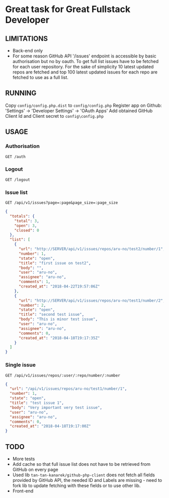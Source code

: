 # Great task for Great Fullstack Developer

## LIMITATIONS

* Back-end only
* For some reason GitHub API '/issues' endpoint is accessible by basic authorisation but no by oauth.
To get full list issues have to be fetched for each user repository. For the sake of simplicity 10 latest updated repos are fetched and top 100 latest updated issues for each repo are fetched to use as a full list.

## RUNNING

Copy `config/config.php.dist` to `config/config.php`
Register app on Github: 'Settings' -> 'Developer Settings' -> 'OAuth Apps' 
Add obtained GitHub Client Id and Client secret to `config\config.php`

## USAGE

### Authorisation

`GET /auth`

### Logout

`GET /logout`

### Issue list

`GET /api/v1/issues?page=:page&page_size=:page_size`

```json
{
  "totals": {
    "total": 3,
    "open": 3,
    "closed": 0
  },
  "list": [
    {
      "url": "http://SERVER/api/v1/issues/repos/aru-no/test2/number/1",,
      "number": 1,
      "state": "open",
      "title": "first issue on test2",
      "body": "",
      "user": "aru-no",
      "assignee": "aru-no",
      "comments": 1,
      "created_at": "2018-04-22T19:57:06Z"
    },
    {
      "url": "http://SERVER/api/v1/issues/repos/aru-no/test1/number/2",
      "number": 2,
      "state": "open",
      "title": "second test issue",
      "body": "This is minor test issue",
      "user": "aru-no",
      "assignee": "aru-no",
      "comments": 0,
      "created_at": "2018-04-18T19:17:35Z"
    }
  ]
}
```

### Single issue

`GET /api/v1/issues/repos/:user/:repo/number/:number`

```json
{
  "url": "/api/v1/issues/repos/aru-no/test1/number/1",
  "number": 1,
  "state": "open",
  "title": "test issue 1",
  "body": "Very important very test issue",
  "user": "aru-no",
  "assignee": "aru-no",
  "comments": 0,
  "created_at": "2018-04-18T19:17:00Z"
}
```

## TODO

* More tests
* Add cache so that full issue list does not have to be retrieved from GitHub on every page
* Used lib `tan-tan-kanarek/github-php-client` does not fetch all fields provided by GitHub API, the needed ID and Labels are missing - need to fork lib to update fetching with these fields or to use other lib.
* Front-end